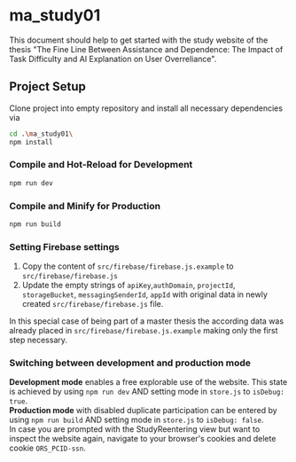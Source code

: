# ma_study01

This document should help to get started with the study website of the thesis "The Fine Line Between Assistance and
Dependence: The Impact of Task Difficulty and AI Explanation on User Overreliance".

## Project Setup

Clone project into empty repository and install all necessary dependencies via

```sh
cd .\ma_study01\
npm install
```

### Compile and Hot-Reload for Development

```sh
npm run dev
```

### Compile and Minify for Production

```sh
npm run build
```

### Setting Firebase settings

1. Copy the content of `src/firebase/firebase.js.example` to `src/firebase/firebase.js`
2. Update the empty strings of `apiKey`,`authDomain`, `projectId`, `storageBucket`, `messagingSenderId`, `appId` with
   original data in newly created `src/firebase/firebase.js` file.

In this special case of being part of a master thesis the according data was already placed
in `src/firebase/firebase.js.example` making only the first step necessary.

### Switching between development and production mode

**Development mode** enables a free explorable use of the website.
This state is achieved by using `npm run dev` AND setting mode in `store.js` to `isDebug: true`.<br>
**Production mode** with disabled duplicate participation can be entered by using `npm run build` AND setting mode
in `store.js` to `isDebug: false`. <br>
In case you are prompted with the StudyReentering view but want to inspect the website again, navigate to your browser's
cookies and delete cookie `ORS_PCID-ssn`.

